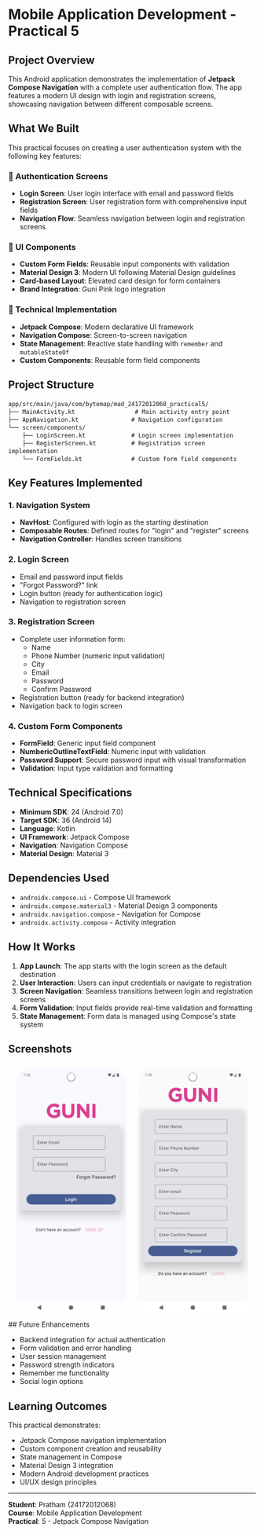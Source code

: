 # Mobile Application Development - Practical 5

## Project Overview
This Android application demonstrates the implementation of **Jetpack Compose Navigation** with a complete user authentication flow. The app features a modern UI design with login and registration screens, showcasing navigation between different composable screens.

## What We Built
This practical focuses on creating a user authentication system with the following key features:

### 🔐 Authentication Screens
- **Login Screen**: User login interface with email and password fields
- **Registration Screen**: User registration form with comprehensive input fields
- **Navigation Flow**: Seamless navigation between login and registration screens

### 🎨 UI Components
- **Custom Form Fields**: Reusable input components with validation
- **Material Design 3**: Modern UI following Material Design guidelines
- **Card-based Layout**: Elevated card design for form containers
- **Brand Integration**: Guni Pink logo integration

### 🧩 Technical Implementation
- **Jetpack Compose**: Modern declarative UI framework
- **Navigation Compose**: Screen-to-screen navigation
- **State Management**: Reactive state handling with `remember` and `mutableStateOf`
- **Custom Components**: Reusable form field components

## Project Structure

```
app/src/main/java/com/bytemap/mad_24172012068_practical5/
├── MainActivity.kt                 # Main activity entry point
├── AppNavigation.kt               # Navigation configuration
└── screen/components/
    ├── LoginScreen.kt             # Login screen implementation
    ├── RegisterScreen.kt          # Registration screen implementation
    └── FormFields.kt              # Custom form field components
```

## Key Features Implemented

### 1. Navigation System
- **NavHost**: Configured with login as the starting destination
- **Composable Routes**: Defined routes for "login" and "register" screens
- **Navigation Controller**: Handles screen transitions

### 2. Login Screen
- Email and password input fields
- "Forgot Password?" link
- Login button (ready for authentication logic)
- Navigation to registration screen

### 3. Registration Screen
- Complete user information form:
  - Name
  - Phone Number (numeric input validation)
  - City
  - Email
  - Password
  - Confirm Password
- Registration button (ready for backend integration)
- Navigation back to login screen

### 4. Custom Form Components
- **FormField**: Generic input field component
- **NumbericOutlineTextField**: Numeric input with validation
- **Password Support**: Secure password input with visual transformation
- **Validation**: Input type validation and formatting

## Technical Specifications

- **Minimum SDK**: 24 (Android 7.0)
- **Target SDK**: 36 (Android 14)
- **Language**: Kotlin
- **UI Framework**: Jetpack Compose
- **Navigation**: Navigation Compose
- **Material Design**: Material 3

## Dependencies Used

- `androidx.compose.ui` - Compose UI framework
- `androidx.compose.material3` - Material Design 3 components
- `androidx.navigation.compose` - Navigation for Compose
- `androidx.activity.compose` - Activity integration

## How It Works

1. **App Launch**: The app starts with the login screen as the default destination
2. **User Interaction**: Users can input credentials or navigate to registration
3. **Screen Navigation**: Seamless transitions between login and registration screens
4. **Form Validation**: Input fields provide real-time validation and formatting
5. **State Management**: Form data is managed using Compose's state system

## Screenshots

<!-- Add your screenshots here -->
<div align="center">
  <img src="img.png" alt="Login Screen" height="500" style="margin: 10px;">
  <img src="img_1.png" alt="Registration Screen" height="500" style="margin: 10px;">
</div>
## Future Enhancements

- Backend integration for actual authentication
- Form validation and error handling
- User session management
- Password strength indicators
- Remember me functionality
- Social login options

## Learning Outcomes

This practical demonstrates:
- Jetpack Compose navigation implementation
- Custom component creation and reusability
- State management in Compose
- Material Design 3 integration
- Modern Android development practices
- UI/UX design principles

---

**Student**: Pratham (24172012068)  
**Course**: Mobile Application Development  
**Practical**: 5 - Jetpack Compose Navigation
